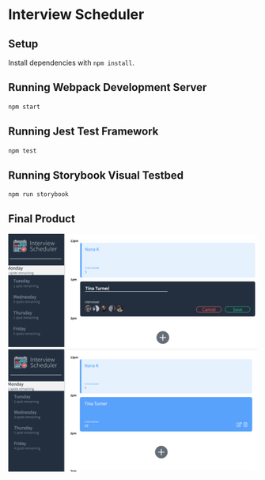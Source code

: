 # Interview Scheduler

## Setup

Install dependencies with `npm install`.

## Running Webpack Development Server

```sh
npm start
```

## Running Jest Test Framework

```sh
npm test
```

## Running Storybook Visual Testbed

```sh
npm run storybook
```

## Final Product

!["Screenshot of user booking appointment"](https://github.com/hibaqw/scheduler/blob/master/docs/appointment-form.png?raw=true)
!["Screenshot of homepage after appointment is booked"](https://github.com/hibaqw/scheduler/blob/master/docs/scheduler-homepage.png?raw=true)
